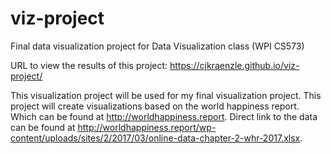 # viz-project
Final data visualization project for Data Visualization class (WPI CS573)

URL to view the results of this project: https://cjkraenzle.github.io/viz-project/

This visualization project will be used for my final visualization project.  This project will create visualizations based on the world happiness report.  Which can be found at http://worldhappiness.report.  Direct link to the data can be found at http://worldhappiness.report/wp-content/uploads/sites/2/2017/03/online-data-chapter-2-whr-2017.xlsx.

